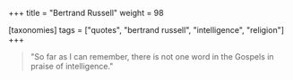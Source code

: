 +++
title = "Bertrand Russell"
weight = 98

[taxonomies]
tags = ["quotes", "bertrand russell", "intelligence", "religion"]
+++

> "So far as I can remember, there is not one word in the Gospels in praise of
> intelligence."

